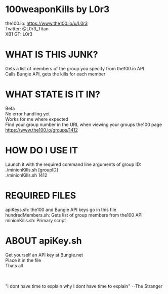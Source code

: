 # 100weaponKills by L0r3 #
the100.io: https://www.the100.io/u/L0r3<br>
Twitter: @L0r3_Titan<br>
XB1 GT: L0r3<br>

# WHAT IS THIS JUNK? #
Gets a list of members of the group you specify from the100.io API<br>
Calls Bungie API, gets the kills for each member<br>

# WHAT STATE IS IT IN? #
Beta<br>
No error handling yet<br>
Works for me where expected<br>
Find your group number in the URL when viewing your groups the100 page<br>
https://www.the100.io/groups/1412<br>

# HOW DO I USE IT #
Launch it with the required command line arguments of group ID:<br>
./minionKills.sh [groupID]<br>
./minionKills.sh 1412<br>

# REQUIRED FILES
apiKeys.sh: the100 and Bungie API keys go in this file<br>
hundredMembers.sh: Gets list of group members from the100 API<br>
minionKills.sh: Primary script<br>

# ABOUT apiKey.sh #
Get yourself an API key at Bungie.net<br>
Place it in the file<br>
Thats all<br>


<br>
<br>
"I dont have time to explain why I dont have time to explain" --The Stranger<br>
